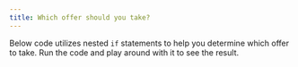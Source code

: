 ```yaml
---
title: Which offer should you take?
---
```


Below code utilizes nested `if` statements to help you determine which offer to take. Run the code and play around with it to see the result.
